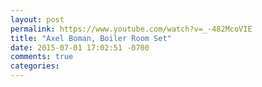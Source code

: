 ```yaml
---
layout: post
permalink: https://www.youtube.com/watch?v=_-482McoVIE
title: "Axel Boman, Boiler Room Set"
date: 2015-07-01 17:02:51 -0700
comments: true
categories: 
---
```


